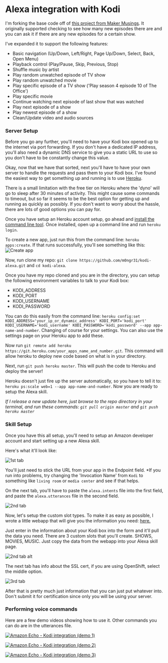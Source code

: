 # Alexa integration with Kodi

I'm forking the base code off of [this project from Maker Musings](http://www.makermusings.com/2015/08/22/home-automation-with-amazon-echo-apps-part-2). It originally supported checking to see how many new episodes there are and you can ask it if there are any new episodes for a certain show.

I've expanded it to support the following features:
  - Basic navigation (Up/Down, Left/Right, Page Up/Down, Select, Back, Open Menu) 
  - Playback control (Play/Pause, Skip, Previous, Stop)
  - Shuffle music by artist
  - Play random unwatched episode of TV show
  - Play random unwatched movie
  - Play specific episode of a TV show ('Play season 4 episode 10 of The Office')
  - Play specific movie
  - Continue watching next episode of last show that was watched
  - Play next episode of a show
  - Play newest episode of a show
  - Clean/Update video and audio sources

### Server Setup

Before you go any further, you'll need to have your Kodi box opened up to the internet via port forwarding. If you don't have a dedicated IP address, you'll also need a dynamic DNS service to give you a static URL to use so you don't have to be constantly change this value.

Okay, now that we have that sorted, next you'll have to have your own server to handle the requests and pass them to your Kodi box. I've found the easiest way to get something up and running is to use [Heroku](https://heroku.com/).

There is a small limitation with the free tier on Heroku where the 'dyno' will go to sleep after 30 minutes of activity. This might cause some commands to timeout, but so far it seems to be the best option for getting up and running as quickly as possibly. If you don't want to worry about the hassle, there are lots of good options you can pay for.

Once you have setup an Heroku account setup, go ahead and [install the command line tool](https://toolbelt.heroku.com/). Once installed, open up a command line and run `heroku login`.

To create a new app, just run this from the command line: `heroku apps:create`. If that runs successfully, you'll see something like this:
![Create app](http://i.imgur.com/C17Ts7L.png)

Now, run clone my repo: `git clone https://github.com/m0ngr31/kodi-alexa.git` and `cd kodi-alexa`. 

Once you have my repo cloned and you are in the directory, you can setup the following environment variables to talk to your Kodi box:

  - KODI_ADDRESS
  - KODI_PORT
  - KODI_USERNAME
  - KODI_PASSWORD
  
You can do this easily from the command line: `heroku config:set KODI_ADDRESS='your_ip_or_dynamic_address' KODI_PORT='kodi_port' KODI_USERNAME='kodi_username' KODI_PASSWORD='kodi_password' --app app-name-and-number`. Changing of course for your settings. You can also use the settings page on your Heroku app to add these.

Now run `git remote add heroku https://git.heroku.com/your_apps_name_and_number.git`. This command will allow heroku to deploy new code based on what is in your directory.

Next, run `git push heroku master`. This will push the code to Heroku and deploy the server!

Heroku doesn't just fire up the server automatically, so you have to tell it to: `heroku ps:scale web=1 --app app-name-and-number`. Now you are ready to setup the Alexa skill.

*If I release a new update here, just browse to the repo directory in your terminal, and run these commands: `git pull origin master` and `git push heroku master`*

### Skill Setup

Once you have this all setup, you'll need to setup an Amazon developer account and start setting up a new Alexa skill.

Here's what it'll look like:

![1st tab](http://i.imgur.com/q0Wqld1.png)

You'll just need to stick the URL from your app in the Endpoint field. *If you run into problems, try changing the 'Invocation Name' from `Kodi` to something like `living room` or `media center` and see if that helps.

On the next tab, you'll have to paste the `alexa.intents` file into the first field, and paste the `alexa.utterances` file in the second field.

![2nd tab](http://i.imgur.com/UcXVqSO.png)

Now, let's setup the custom slot types. To make it as easy as possible, I wrote a little webapp that will give you the information you need: [here.](https://sleepy-wave-26412.herokuapp.com/)

Just enter in the information about your Kodi box into the form and it'll pull the data you need. There are 3 custom slots that you'll create. SHOWS, MOVIES, MUSIC. Just copy the data from the webapp into your Alexa skill page.

![2nd tab alt](http://i.imgur.com/SkGcyPQ.png)

The next tab has info about the SSL cert, if you are using OpenShift, select the middle option.

![3rd tab](http://i.imgur.com/moGJQrx.png)

After that is pretty much just information that you can just put whatever into. Don't submit it for certification since only you will be using your server.

### Performing voice commands

Here are a few demo videos showing how to use it. Other commands you can do are in the utterances file.

[![Amazon Echo - Kodi integration (demo 1) ](http://i.imgur.com/BrXDYm6.png)](https://www.youtube.com/watch?v=Xar4byrlEvo "Amazon Echo - Kodi integration (demo 1) ")

[![Amazon Echo - Kodi integration (demo 2) ](http://i.imgur.com/gOCYnmE.png)](https://www.youtube.com/watch?v=vAYUWaP3EXA "Amazon Echo - Kodi integration (demo 2) ")

[![Amazon Echo - Kodi integration (demo 3) ](http://i.imgur.com/8UZbRMh.png)](https://www.youtube.com/watch?v=4xrrEkimPV4 "Amazon Echo - Kodi integration (demo 3) ")
